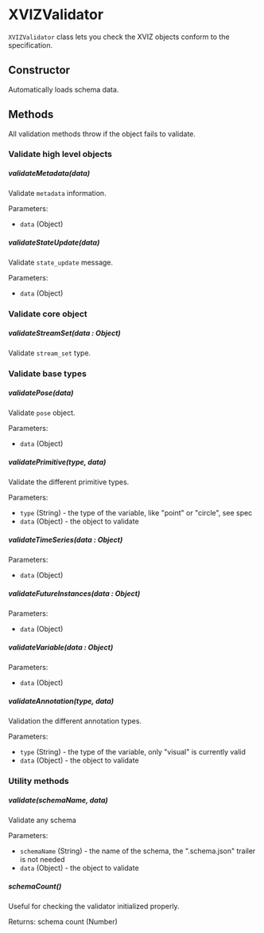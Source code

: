 # XVIZValidator

`XVIZValidator` class lets you check the XVIZ objects conform to the specification.

## Constructor

Automatically loads schema data.

## Methods

All validation methods throw if the object fails to validate.

### Validate high level objects

##### validateMetadata(data)

Validate `metadata` information.

Parameters:

- `data` (Object)

##### validateStateUpdate(data)

Validate `state_update` message.

Parameters:

- `data` (Object)

### Validate core object

##### validateStreamSet(data : Object)

Validate `stream_set` type.

### Validate base types

##### validatePose(data)

Validate `pose` object.

Parameters:

- `data` (Object)

##### validatePrimitive(type, data)

Validate the different primitive types.

Parameters:

- `type` (String) - the type of the variable, like "point" or "circle", see spec
- `data` (Object) - the object to validate

##### validateTimeSeries(data : Object)

Parameters:

- `data` (Object)

##### validateFutureInstances(data : Object)

Parameters:

- `data` (Object)

##### validateVariable(data : Object)

Parameters:

- `data` (Object)

##### validateAnnotation(type, data)

Validation the different annotation types.

Parameters:

- `type` (String) - the type of the variable, only "visual" is currently valid
- `data` (Object) - the object to validate

### Utility methods

##### validate(schemaName, data)

Validate any schema

Parameters:

- `schemaName` (String) - the name of the schema, the ".schema.json" trailer is not needed
- `data` (Object) - the object to validate

##### schemaCount()

Useful for checking the validator initialized properly.

Returns: schema count (Number)
